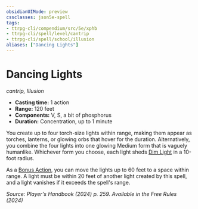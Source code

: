 ```yaml
---
obsidianUIMode: preview
cssclasses: json5e-spell
tags:
- ttrpg-cli/compendium/src/5e/xphb
- ttrpg-cli/spell/level/cantrip
- ttrpg-cli/spell/school/illusion
aliases: ["Dancing Lights"]
---
```

# Dancing Lights
*cantrip, Illusion*  

- **Casting time:** 1 action
- **Range:** 120 feet
- **Components:** V, S, a bit of phosphorus
- **Duration:** Concentration, up to 1 minute

You create up to four torch-size lights within range, making them appear as torches, lanterns, or glowing orbs that hover for the duration. Alternatively, you combine the four lights into one glowing Medium form that is vaguely humanlike. Whichever form you choose, each light sheds [Dim Light](dim-light-xphb.md) in a 10-foot radius.

As a [Bonus Action](bonus-action-xphb.md), you can move the lights up to 60 feet to a space within range. A light must be within 20 feet of another light created by this spell, and a light vanishes if it exceeds the spell's range.

*Source: Player's Handbook (2024) p. 259. Available in the Free Rules (2024)*